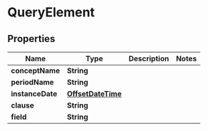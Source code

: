 
# QueryElement

## Properties
Name | Type | Description | Notes
------------ | ------------- | ------------- | -------------
**conceptName** | **String** |  | 
**periodName** | **String** |  | 
**instanceDate** | [**OffsetDateTime**](OffsetDateTime.md) |  | 
**clause** | **String** |  | 
**field** | **String** |  | 



